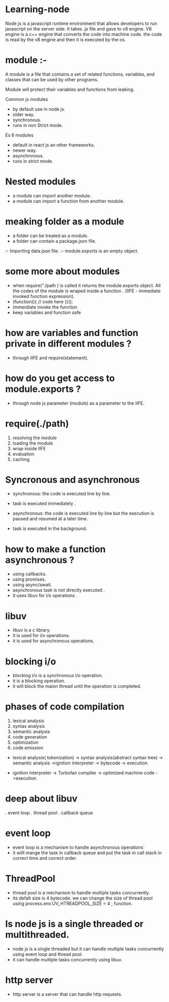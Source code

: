 # Learning-node
Node js is a javascript runtime environment that allows developers to run javascript on the server side. 
It takes .js file and gave to v8 engine. V8 engine is a c++ engine that converts the code into machine code. the code is read by the v8 engine and then it is executed by the os.
# module :- 
A module is a file that contains a set of related functions, variables, and classes that can be used by other programs.

Module will protect their variables and functions from leaking.

Common js modules
- by default use in node js.
- older way.
- synchronous.
- runs in non Strict mode. 

Es 6 modules
- default in react js an other frameworks.
- newer way.
- asynchronous.
- runs in strict mode.

# Nested modules
- a module can import another module.
- a module can import a function from another module.

# meaking folder as a module
- a folder can be treated as a module.
- a folder can contain a package.json file.

:- Importing data.json file.
:- module.exports is an empty object.


# some more about modules
- when require("./path ) is called it returns the module.exports object. All the codes of the module is wraped inside a function . (IIFE - immediate invoked function expression).
- (function(){
    // code here
})();
- immerdiate invoke the function 
- keep variables and function safe 
# how are variables and function private in different modules ?
- through IIFE and require(statement).

# how do you get access to module.exports ?
- through node js parameter (module) as a parameter to the IIFE.

# require(./path)
1. resolving the module 
2. loading the module 
3. wrap inside IIFE
4. evaluation 
5. caching

# Syncronous and asynchronous 
- synchronous: the code is executed line by line.
- task is executed immediately .

- asynchronous: the code is executed line by line but the execution is paused and resumed at a later time.
- task is executed in the background.
# how to make a function asynchronous ?
- using callbacks.
- using promises.
- using async/await.
- asynchronous task is not directly executed . 
- it uses libuv for i/o operations .

# libuv
- libuv is a c library.
- it is used for i/o operations.
- it is used for asynchronous operations.

# blocking i/o 
- blocking i/o is a synchronous i/o operation.
- it is a blocking operation.
- it will block the maion thread until the operation is completed.

# phases of code compilation
1. lexical analysis
2. syntax analysis
3. semantic analysis
4. code generation
5. optimization
6. code emission

- lexical analysis( tokenization) -> syntax analysis(abstract syntax tree) -> semantic analysis ->ignition interpreter -> bytecode -> execution.

- ignition interpreter -> Turbofan compiler -> optimized machine code ->execution. 

# deep about libuv 
. event loop 
. thread pool
. callback queue


# event loop 
- event loop is a mechanism to handle asynchronous operations`
- it willl mange the task in callback queue and put the task in call stack in correct time and correct order. 

# ThreadPool
- thread pool is a mechanism to handle multiple tasks concurrently.
- its defalt size is 4 bytecode.
we can change the size of thread pool using process.env.UV_HTREADPOOL_SIZE = 4 ; function.

# Is node js is a single threaded or multithreaded. 
- node js is a single threaded but it can handle multiple tasks concurrently using event loop and thread pool.
- it can handle multiple tasks concurrently using libuv.

# http server 
- http server is a server that can handle http requests.